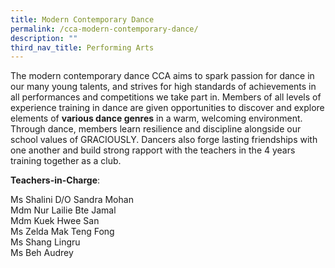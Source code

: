 ```yaml
---
title: Modern Contemporary Dance
permalink: /cca-modern-contemporary-dance/
description: ""
third_nav_title: Performing Arts
---
```

The modern contemporary dance CCA aims to spark passion for dance in our many young talents, and strives for high standards of achievements in all performances and competitions we take part in. Members of all levels of experience training in dance are given opportunities to discover and explore elements of **various dance genres** in a warm, welcoming environment. Through dance, members learn resilience and discipline alongside our school values of GRACIOUSLY. Dancers also forge lasting friendships with one another and build strong rapport with the teachers in the 4 years training together as a club.

**Teachers-in-Charge**:

Ms Shalini D/O Sandra Mohan <br>
Mdm Nur Lailie Bte Jamal <br>
Mdm Kuek Hwee San <br>
Ms Zelda Mak Teng Fong <br>
Ms Shang Lingru <br>
Ms Beh Audrey